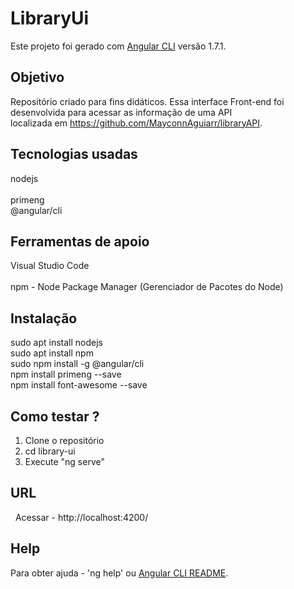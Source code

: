 # LibraryUi
   Este projeto foi gerado com [Angular CLI](https://github.com/angular/angular-cli) versão 1.7.1.
   
## Objetivo
   Repositório criado para fins didáticos.
   Essa interface Front-end foi desenvolvida para acessar as informação de uma API<br>
   localizada em  https://github.com/MayconnAguiarr/libraryAPI.
   
## Tecnologias usadas  
   nodejs <br>   
   primeng <br>
   @angular/cli     
      
## Ferramentas de apoio
   Visual Studio Code <br>  
   npm - Node Package Manager (Gerenciador de Pacotes do Node)    
   
## Instalação
  sudo apt install nodejs <br>
  sudo apt install npm <br>
  sudo npm install -g @angular/cli <br>
  npm install primeng --save <br>
  npm install font-awesome --save
   
## Como testar ?  
  1. Clone o repositório
  2. cd library-ui
  3. Execute "ng serve"
    
## URL
   Acessar - http://localhost:4200/ <br>

## Help
  Para obter ajuda - 'ng help' ou  [Angular CLI README](https://github.com/angular/angular-cli/blob/master/README.md).

